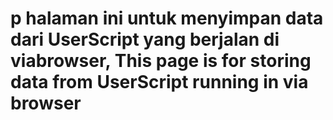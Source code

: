 # p halaman ini untuk menyimpan data dari UserScript yang berjalan di viabrowser,  This page is for storing data from UserScript running in via browser
